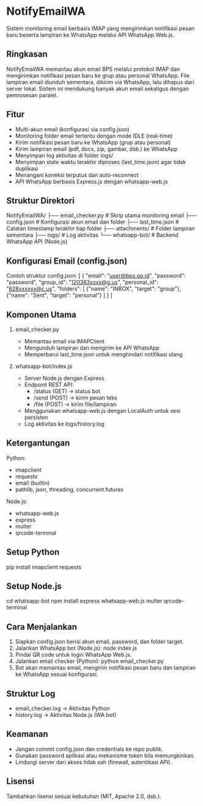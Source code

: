 NotifyEmailWA
==================================================
Sistem monitoring email berbasis IMAP yang mengirimkan notifikasi pesan baru beserta lampiran ke WhatsApp melalui API WhatsApp Web.js.

Ringkasan
--------------------------------------------------
NotifyEmailWA memantau akun email BPS melalui protokol IMAP dan mengirimkan notifikasi pesan baru ke grup atau personal WhatsApp. File lampiran email diunduh sementara, dikirim via WhatsApp, lalu dihapus dari server lokal. Sistem ini mendukung banyak akun email sekaligus dengan pemrosesan paralel.

Fitur
--------------------------------------------------
- Multi-akun email (konfigurasi via config.json)
- Monitoring folder email tertentu dengan mode IDLE (real-time)
- Kirim notifikasi pesan baru ke WhatsApp (grup atau personal)
- Kirim lampiran email (pdf, docx, zip, gambar, dsb.) ke WhatsApp
- Menyimpan log aktivitas di folder logs/
- Menyimpan state waktu terakhir diproses (last_time.json) agar tidak duplikasi
- Menangani koneksi terputus dan auto-reconnect
- API WhatsApp berbasis Express.js dengan whatsapp-web.js

Struktur Direktori
--------------------------------------------------
NotifyEmailWA/
├── email_checker.py          # Skrip utama monitoring email
├── config.json               # Konfigurasi akun email dan folder
├── last_time.json            # Catatan timestamp terakhir tiap folder
├── attachments/              # Folder lampiran sementara
├── logs/                     # Log aktivitas
└── whatsapp-bot/             # Backend WhatsApp API (Node.js)

Konfigurasi Email (config.json)
--------------------------------------------------
Contoh struktur config.json:
[
  {
    "email": "user@bps.go.id",
    "password": "password",
    "group_id": "120363xxxx@g.us",
    "personal_id": "628xxxxxx@c.us",
    "folders": [
      {"name": "INBOX", "target": "group"},
      {"name": "Sent", "target": "personal"}
    ]
  }
]

Komponen Utama
--------------------------------------------------
1) email_checker.py
   - Memantau email via IMAPClient
   - Mengunduh lampiran dan mengirim ke API WhatsApp
   - Memperbarui last_time.json untuk menghindari notifikasi ulang

2) whatsapp-bot/index.js
   - Server Node.js dengan Express
   - Endpoint REST API:
       - /status (GET) → status bot
       - /send (POST) → kirim pesan teks
       - /file (POST) → kirim file/lampiran
   - Menggunakan whatsapp-web.js dengan LocalAuth untuk sesi persisten
   - Log aktivitas ke logs/history.log

Ketergantungan
--------------------------------------------------
Python:
- imapclient
- requests
- email (builtin)
- pathlib, json, threading, concurrent.futures

Node.js:
- whatsapp-web.js
- express
- multer
- qrcode-terminal

Setup Python
--------------------------------------------------
pip install imapclient requests

Setup Node.js
--------------------------------------------------
cd whatsapp-bot
npm install express whatsapp-web.js multer qrcode-terminal

Cara Menjalankan
--------------------------------------------------
1) Siapkan config.json berisi akun email, password, dan folder target.
2) Jalankan WhatsApp bot (Node.js):
   node index.js
3) Pindai QR code untuk login WhatsApp Web.js.
4) Jalankan email checker (Python):
   python email_checker.py
5) Bot akan memantau email, mengirim notifikasi pesan baru dan lampiran ke WhatsApp sesuai konfigurasi.

Struktur Log
--------------------------------------------------
- email_checker.log → Aktivitas Python
- history.log → Aktivitas Node.js (WA bot)

Keamanan
--------------------------------------------------
- Jangan commit config.json dan credentials ke repo publik.
- Gunakan password aplikasi atau mekanisme token bila memungkinkan.
- Lindungi server dari akses tidak sah (firewall, autentikasi API).

Lisensi
--------------------------------------------------
Tambahkan lisensi sesuai kebutuhan (MIT, Apache 2.0, dsb.).
